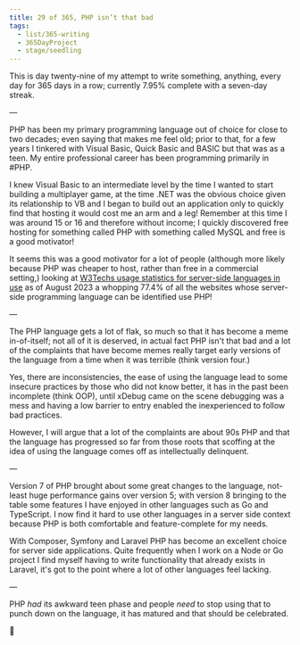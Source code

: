 ```yaml
---
title: 29 of 365, PHP isn’t that bad
tags:
  - list/365-writing
  - 365DayProject
  - stage/seedling
---
```



This is day twenty-nine of my attempt to write something, anything, every day for 365 days in a row; currently 7.95% complete with a seven-day streak.

—

PHP has been my primary programming language out of choice for close to two decades; even saying that makes me feel old; prior to that, for a few years I tinkered with Visual Basic, Quick Basic and BASIC but that was as a teen. My entire professional career has been programming primarily in #PHP.

I knew Visual Basic to an intermediate level by the time I wanted to start building a multiplayer game, at the time .NET was the obvious choice given its relationship to VB and I began to build out an application only to quickly find that hosting it would cost me an arm and a leg! Remember at this time I was around 15 or 16 and therefore without income; I quickly discovered free hosting for something called PHP with something called MySQL and free is a good motivator!

It seems this was a good motivator for a lot of people (although more likely because PHP was cheaper to host, rather than free in a commercial setting,) looking at [W3Techs usage statistics for server-side languages in use](https://w3techs.com/technologies/overview/programming_language) as of August 2023 a whopping 77.4% of all the websites whose server-side programming language can be identified use PHP!

—

The PHP language gets a lot of flak, so much so that it has become a meme in-of-itself; not all of it is deserved, in actual fact PHP isn't that bad and a lot of the complaints that have become memes really target early versions of the language from a time when it was terrible (think version four.)

Yes, there are inconsistencies, the ease of using the language lead to some insecure practices by those who did not know better, it has in the past been incomplete (think OOP), until xDebug came on the scene debugging was a mess and having a low barrier to entry enabled the inexperienced to follow bad practices.

However, I will argue that a lot of the complaints are about 90s PHP and that the language has progressed so far from those roots that scoffing at the idea of using the language comes off as intellectually delinquent.

—

Version 7 of PHP brought about some great changes to the language, not-least huge performance gains over version 5; with version 8 bringing to the table some features I have enjoyed in other languages such as Go and TypeScript. I now find it hard to use other languages in a server side context because PHP is both comfortable and feature-complete for my needs.

With Composer, Symfony and Laravel PHP has become an excellent choice for server side applications. Quite frequently when I work on a Node or Go project I find myself having to write functionality that already exists in Laravel, it's got to the point where a lot of other languages feel lacking.

—

PHP *had* its awkward teen phase and people *need* to stop using that to punch down on the language, it has matured and that should be celebrated.

🌻
